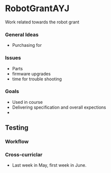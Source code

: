 # RobotGrantAYJ
Work related towards the robot grant


### General Ideas
* Purchasing for 


### Issues
* Parts
* firmware upgrades
* time for trouble shooting


### Goals
* Used in course
* Delivering specification and overall expections
* 

## Testing


### Workflow



### Cross-curriclar

* Last week in May, first week in June.

